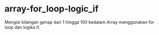 # array-for_loop-logic_if
Mengisi bilangan genap dari 1 hingga 100  kedalam Array menggunakan for loop dan logika if.
